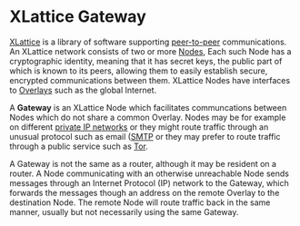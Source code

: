 <h1 class="libTop">XLattice Gateway</h1>

[XLattice](https://jddixon.github.io/xlattice) 
is a library of software supporting 
[peer-to-peer](https://en.wikipedia.org/wiki/Peer-to-peer)
communications.  An XLattice network consists of two or more
[Nodes](https://jddixon.github.io/xlattice/node.html),
Each such Node has a cryptographic identity, meaning that it has secret
keys, the public part of which is known to its peers, allowing them to
easily establish secure, encrypted communications between them.  XLattice
Nodes have interfaces to 
[Overlays](https://jddixon.github.io/xlattice/overlay.html) 
such as the global Internet.

A **Gateway** is an XLattice Node which facilitates communcations between
Nodes which do not share a common Overlay.  Nodes may be for example on
different 
[private IP networks](https://en.wikipedia.org/wiki/intranet) 
or they might route traffic through an unusual protocol such as email
([SMTP](https://en.wikipedia.org/wiki/Simple_Mail_Transfer_Protocol) or
they may prefer to route traffic through a public service such as 
[Tor](https://www.torproject.org).

A Gateway is not the same as a router, although it may be resident on
a router.  A Node communicating with an otherwise unreachable Node sends
messages through an Internet Protocol (IP) network to the Gateway, which
forwards the messages though an address on the remote Overlay to the 
destination Node.  The remote Node will route traffic back in the same
manner, usually but not necessarily using the same Gateway.  

